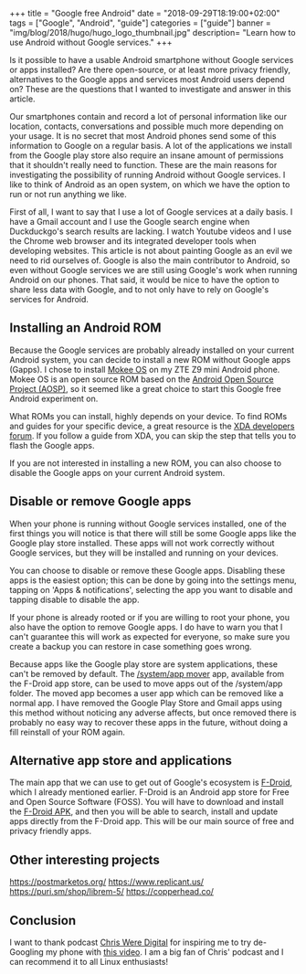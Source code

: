 +++
title = "Google free Android"
date = "2018-09-29T18:19:00+02:00"
tags = ["Google", "Android", "guide"]
categories = ["guide"]
banner = "img/blog/2018/hugo/hugo_logo_thumbnail.jpg" 
description= "Learn how to use Android without Google services."
+++

Is it possible to have a usable Android smartphone without Google services or apps installed? Are there open-source, or at least more privacy friendly, alternatives to the Google apps and services most Android users depend on? These are the questions that I wanted to investigate and answer in this article.

Our smartphones contain and record a lot of personal information like our location, contacts, conversations and possible much more depending on your usage. It is no secret that most Android phones send some of this information to Google on a regular basis. A lot of the applications we install from the Google play store also require an insane amount of permissions that it shouldn't really need to function. These are the main reasons for investigating the possibility of running Android without Google services. I like to think of Android as an open system, on which we have the option to run or not run anything we like. 

<!--more-->

First of all, I want to say that I use a lot of Google services at a daily basis. I have a Gmail account and I use the Google search engine when Duckduckgo's search results are lacking. I watch Youtube videos and I use the Chrome web browser and its integrated developer tools when developing websites. This article is not about painting Google as an evil we need to rid ourselves of. Google is also the main contributor to Android, so even without Google services we are still using Google's work when running Android on our phones. That said, it would be nice to have the option to share less data with Google, and to not only have to rely on Google's services for Android.

## Installing an Android ROM

Because the Google services are probably already installed on your current Android system, you can decide to install a new ROM without Google apps (Gapps). I chose to install [Mokee OS](https://www.mokeedev.com/) on my ZTE Z9 mini Android phone. Mokee OS is an open source ROM based on the [Android Open Source Project (AOSP)](https://source.android.com/), so it seemed like a great choice to start this Google free Android experiment on. 

What ROMs you can install, highly depends on your device. To find ROMs and guides for your specific device, a great resource is the [XDA developers forum](https://forum.xda-developers.com/). If you follow a guide from XDA, you can skip the step that tells you to flash the Google apps. 

If you are not interested in installing a new ROM, you can also choose to disable the Google apps on your current Android system.  

## Disable or remove Google apps

When your phone is running without Google services installed, one of the first things you will notice is that there will still be some Google apps like the Google play store installed. These apps will not work correctly without Google services, but they will be installed and running on your devices.

You can choose to disable or remove these Google apps. Disabling these apps is the easiest option; this can be done by going into the settings menu, tapping on 'Apps & notifications', selecting the app you want to disable and tapping disable to disable the app. 

If your phone is already rooted or if you are willing to root your phone, you also have the option to remove Google apps. I do have to warn you that I can't guarantee this will work as expected for everyone, so make sure you create a backup you can restore in case something goes wrong.

Because apps like the Google play store are system applications, these can't be removed by default. The [/system/app mover](https://f-droid.org/en/packages/de.j4velin.systemappmover/) app, available from the F-Droid app store, can be used to move apps out of the /system/app folder. The moved app becomes a user app which can be removed like a normal app. I have removed the Google Play Store and Gmail apps using this method without noticing any adverse affects, but once removed there is probably no easy way to recover these apps in the future, without doing a fill reinstall of your ROM again.  

## Alternative app store and applications 

The main app that we can use to get out of Google's ecosystem is [F-Droid](https://f-droid.org/en/), which I already mentioned earlier. F-Droid is an Android app store for Free and Open Source Software (FOSS). You will have to download and install the [F-Droid APK](https://f-droid.org/FDroid.apk), and then you will be able to search, install and update apps directly from the F-Droid app. This will be our main source of free and privacy friendly apps. 

## Other interesting projects

https://postmarketos.org/
https://www.replicant.us/
https://puri.sm/shop/librem-5/
https://copperhead.co/

## Conclusion



I want to thank podcast [Chris Were Digital](https://www.youtube.com/channel/UCAPR27YUyxmgwm3Wc2WSHLw) for inspiring me to try de-Googling my phone with [this video](https://www.youtube.com/watch?v=LRL22Rt8n88). I am a big fan of Chris' podcast and I can recommend it to all Linux enthusiasts!